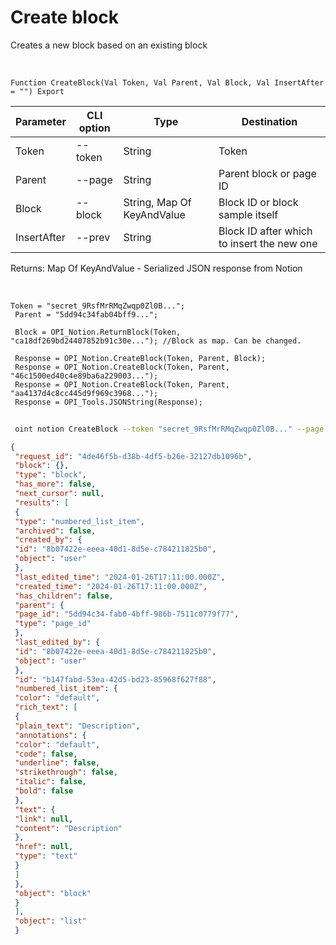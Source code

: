 ﻿---
sidebar_position: 1
---

# Create block
 Creates a new block based on an existing block


<br/>


`Function CreateBlock(Val Token, Val Parent, Val Block, Val InsertAfter = "") Export`

 | Parameter | CLI option | Type | Destination |
 |-|-|-|-|
 | Token | --token | String | Token |
 | Parent | --page | String | Parent block or page ID |
 | Block | --block | String, Map Of KeyAndValue | Block ID or block sample itself |
 | InsertAfter | --prev | String | Block ID after which to insert the new one |

 
 Returns: Map Of KeyAndValue - Serialized JSON response from Notion

<br/>




```bsl title="Code example"
Token = "secret_9RsfMrRMqZwqp0Zl0B...";
 Parent = "5dd94c34fab04bff9...";
 
 Block = OPI_Notion.ReturnBlock(Token, "ca18df269bd24407852b91c30e..."); //Block as map. Can be changed.
 
 Response = OPI_Notion.CreateBlock(Token, Parent, Block);
 Response = OPI_Notion.CreateBlock(Token, Parent, "46c1500ed40c4e89ba6a229003...");
 Response = OPI_Notion.CreateBlock(Token, Parent, "aa4137d4c8cc445d9f969c3968...");
 Response = OPI_Tools.JSONString(Response);
```
	


```sh title="CLI command example"
 
 oint notion CreateBlock --token "secret_9RsfMrRMqZwqp0Zl0B..." --page "5dd94c34fab04bff9..." --block %block% --prev %prev%

```

```json title="Result"
{
 "request_id": "4de46f5b-d38b-4df5-b26e-32127db1096b",
 "block": {},
 "type": "block",
 "has_more": false,
 "next_cursor": null,
 "results": [
 {
 "type": "numbered_list_item",
 "archived": false,
 "created_by": {
 "id": "8b07422e-eeea-40d1-8d5e-c784211825b0",
 "object": "user"
 },
 "last_edited_time": "2024-01-26T17:11:00.000Z",
 "created_time": "2024-01-26T17:11:00.000Z",
 "has_children": false,
 "parent": {
 "page_id": "5dd94c34-fab0-4bff-986b-7511c0779f77",
 "type": "page_id"
 },
 "last_edited_by": {
 "id": "8b07422e-eeea-40d1-8d5e-c784211825b0",
 "object": "user"
 },
 "id": "b147fabd-53ea-42d5-bd23-85968f627f88",
 "numbered_list_item": {
 "color": "default",
 "rich_text": [
 {
 "plain_text": "Description",
 "annotations": {
 "color": "default",
 "code": false,
 "underline": false,
 "strikethrough": false,
 "italic": false,
 "bold": false
 },
 "text": {
 "link": null,
 "content": "Description"
 },
 "href": null,
 "type": "text"
 }
 ]
 },
 "object": "block"
 }
 ],
 "object": "list"
 }
```
